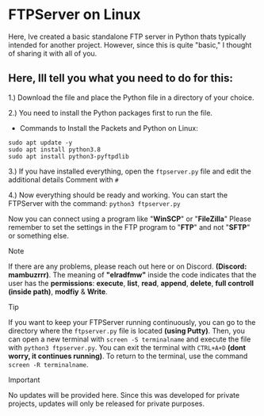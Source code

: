 # FTPServer on Linux

Here, Ive created a basic standalone FTP server in Python thats typically intended for another project. However, since this is quite "basic," I thought of sharing it with all of you.

## Here, Ill tell you what you need to do for this:

1.) Download the file and place the Python file in a directory of your choice.

2.) You need to install the Python packages first to run the file.

- Commands to Install the Packets and Python on Linux:
```
sudo apt update -y
sudo apt install python3.8
sudo apt install python3-pyftpdlib
```

3.) If you have installed everything, open the `ftpserver.py` file and edit the additional details Comment with `#`

4.) Now everything should be ready and working. You can start the FTPServer with the command: `python3 ftpserver.py`

Now you can connect using a program like "**WinSCP**" or "**FileZilla**" Please remember to set the settings in the FTP program to "**FTP**" and not "**SFTP**" or something else.

> [!NOTE]
> If there are any problems, please reach out here or on Discord. **(Discord: mambuzrrr)**. The meaning of **"elradfmw"** inside the code indicates that the user has the **permissions**: **execute**, **list**, **read**, **append**, **delete**, **full controll (inside path)**, **modfiy** & **Write**.

> [!TIP]
> If you want to keep your FTPServer running continuously, you can go to the directory where the `ftpserver.py` file is located **(using Putty)**. Then, you can open a new terminal with `screen -S terminalname` and execute the file with `python3 ftpserver.py`. You can exit the terminal with `CTRL+A+D` **(dont worry, it continues running)**. To return to the terminal, use the command `screen -R terminalname`.

> [!IMPORTANT]
> No updates will be provided here. Since this was developed for private projects, updates will only be released for private purposes.

